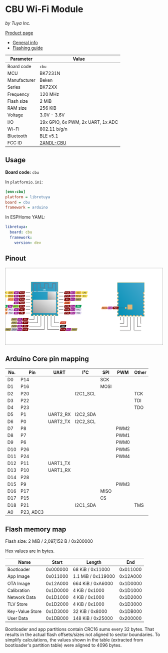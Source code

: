 # CBU Wi-Fi Module

*by Tuya Inc.*

[Product page](https://developer.tuya.com/en/docs/iot/cbu-module-datasheet?id=Ka07pykl5dk4u)

- [General info](../../docs/platform/beken-72xx/README.md)
- [Flashing guide](../../docs/platform/beken-72xx/flashing.md)

Parameter    | Value
-------------|----------------------------------------
Board code   | `cbu`
MCU          | BK7231N
Manufacturer | Beken
Series       | BK72XX
Frequency    | 120 MHz
Flash size   | 2 MiB
RAM size     | 256 KiB
Voltage      | 3.0V - 3.6V
I/O          | 19x GPIO, 6x PWM, 2x UART, 1x ADC
Wi-Fi        | 802.11 b/g/n
Bluetooth    | BLE v5.1
FCC ID       | [2ANDL-CBU](https://fccid.io/2ANDL-CBU)

## Usage

**Board code:** `cbu`

In `platformio.ini`:

```ini
[env:cbu]
platform = libretuya
board = cbu
framework = arduino
```

In ESPHome YAML:

```yaml
libretuya:
  board: cbu
  framework:
    version: dev
```

## Pinout

![Pinout](pinout_cbu.svg)

## Arduino Core pin mapping

No. | Pin       | UART     | I²C      | SPI  | PWM  | Other
----|-----------|----------|----------|------|------|------
D0  | P14       |          |          | SCK  |      |
D1  | P16       |          |          | MOSI |      |
D2  | P20       |          | I2C1_SCL |      |      | TCK
D3  | P22       |          |          |      |      | TDI
D4  | P23       |          |          |      |      | TDO
D5  | P1        | UART2_RX | I2C2_SDA |      |      |
D6  | P0        | UART2_TX | I2C2_SCL |      |      |
D7  | P8        |          |          |      | PWM2 |
D8  | P7        |          |          |      | PWM1 |
D9  | P6        |          |          |      | PWM0 |
D10 | P26       |          |          |      | PWM5 |
D11 | P24       |          |          |      | PWM4 |
D12 | P11       | UART1_TX |          |      |      |
D13 | P10       | UART1_RX |          |      |      |
D14 | P28       |          |          |      |      |
D15 | P9        |          |          |      | PWM3 |
D16 | P17       |          |          | MISO |      |
D17 | P15       |          |          | CS   |      |
D18 | P21       |          | I2C1_SDA |      |      | TMS
A0  | P23, ADC3 |          |          |      |      |

## Flash memory map

Flash size: 2 MiB / 2,097,152 B / 0x200000

Hex values are in bytes.

Name            | Start    | Length             | End
----------------|----------|--------------------|---------
Bootloader      | 0x000000 | 68 KiB / 0x11000   | 0x011000
App Image       | 0x011000 | 1.1 MiB / 0x119000 | 0x12A000
OTA Image       | 0x12A000 | 664 KiB / 0xA6000  | 0x1D0000
Calibration     | 0x1D0000 | 4 KiB / 0x1000     | 0x1D1000
Network Data    | 0x1D1000 | 4 KiB / 0x1000     | 0x1D2000
TLV Store       | 0x1D2000 | 4 KiB / 0x1000     | 0x1D3000
Key-Value Store | 0x1D3000 | 32 KiB / 0x8000    | 0x1DB000
User Data       | 0x1DB000 | 148 KiB / 0x25000  | 0x200000

Bootloader and app partitions contain CRC16 sums every 32 bytes. That results in the actual flash offsets/sizes not aligned to sector boundaries. To simplify calculations, the values shown in the table (extracted from bootloader's partition table) were aligned to 4096 bytes.
